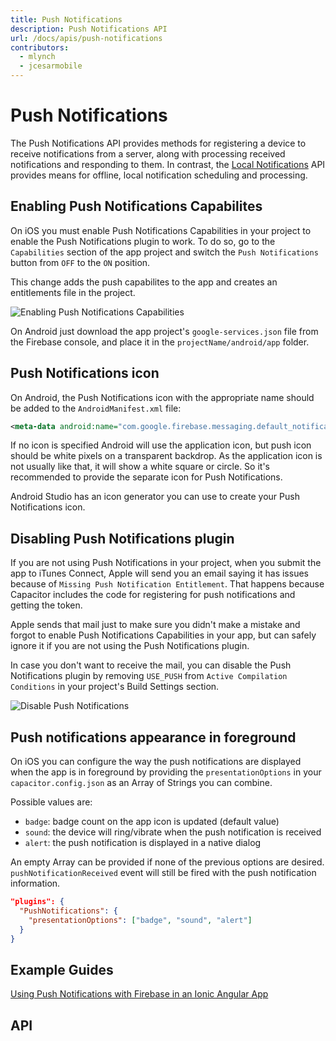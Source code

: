 ```yaml
---
title: Push Notifications
description: Push Notifications API
url: /docs/apis/push-notifications
contributors:
  - mlynch
  - jcesarmobile
---
```


<plugin-platforms platforms="ios,android"></plugin-platforms>

# Push Notifications

The Push Notifications API provides methods for registering a device to receive notifications from a server, along with processing received notifications and responding to them. In contrast, the [Local Notifications](../local-notifications) API provides means for offline, local notification scheduling and processing.

## Enabling Push Notifications Capabilites

On iOS you must enable Push Notifications Capabilities in your project to enable the Push Notifications plugin to work. To do so, go to the `Capabilities` section of the app project and switch the `Push Notifications` button from `OFF` to the `ON` position.

This change adds the push capabilites to the app and creates an entitlements file in the project.

![Enabling Push Notifications Capabilities](/assets/img/docs/ios/enable-push-capabilities.png)

On Android just download the app project's `google-services.json` file from the Firebase console, and place it in the  `projectName/android/app` folder.

## Push Notifications icon

On Android, the Push Notifications icon with the appropriate name should be added to the `AndroidManifest.xml` file:

```xml
<meta-data android:name="com.google.firebase.messaging.default_notification_icon" android:resource="@mipmap/push_icon_name" />
```

If no icon is specified Android will use the application icon, but push icon should be white pixels on a transparent backdrop. As the application icon is not usually like that, it will show a white square or circle. So it's recommended to provide the separate icon for Push Notifications.

Android Studio has an icon generator you can use to create your Push Notifications icon.

## Disabling Push Notifications plugin

If you are not using Push Notifications in your project, when you submit the app to iTunes Connect, Apple will send you an email saying it has issues because of `Missing Push Notification Entitlement`. That happens because Capacitor includes the code for registering for push notifications and getting the token.

Apple sends that mail just to make sure you didn't make a mistake and forgot to enable Push Notifications Capabilities in your app, but can safely ignore it if you are not using the Push Notifications plugin.

In case you don't want to receive the mail, you can disable the Push Notifications plugin by removing `USE_PUSH` from `Active Compilation Conditions` in your project's Build Settings section.

![Disable Push Notifications](/assets/img/docs/ios/disable-push-plugin.png)

## Push notifications appearance in foreground

On iOS you can configure the way the push notifications are displayed when the app is in foreground by providing the `presentationOptions` in your `capacitor.config.json` as an Array of Strings you can combine.

Possible values are:
* `badge`: badge count on the app icon is updated (default value)
* `sound`: the device will ring/vibrate when the push notification is received
* `alert`: the push notification is displayed in a native dialog

An empty Array can be provided if none of the previous options are desired. `pushNotificationReceived` event will still be fired with the push notification information.

```json
"plugins": {
  "PushNotifications": {
    "presentationOptions": ["badge", "sound", "alert"]
  }
}
```

<plugin-api index="true" name="push-notifications"></plugin-api>


## Example Guides

[Using Push Notifications with Firebase in an Ionic Angular App](/docs/guides/push-notifications-firebase)

## API

<plugin-api name="push-notifications"></plugin-api>
